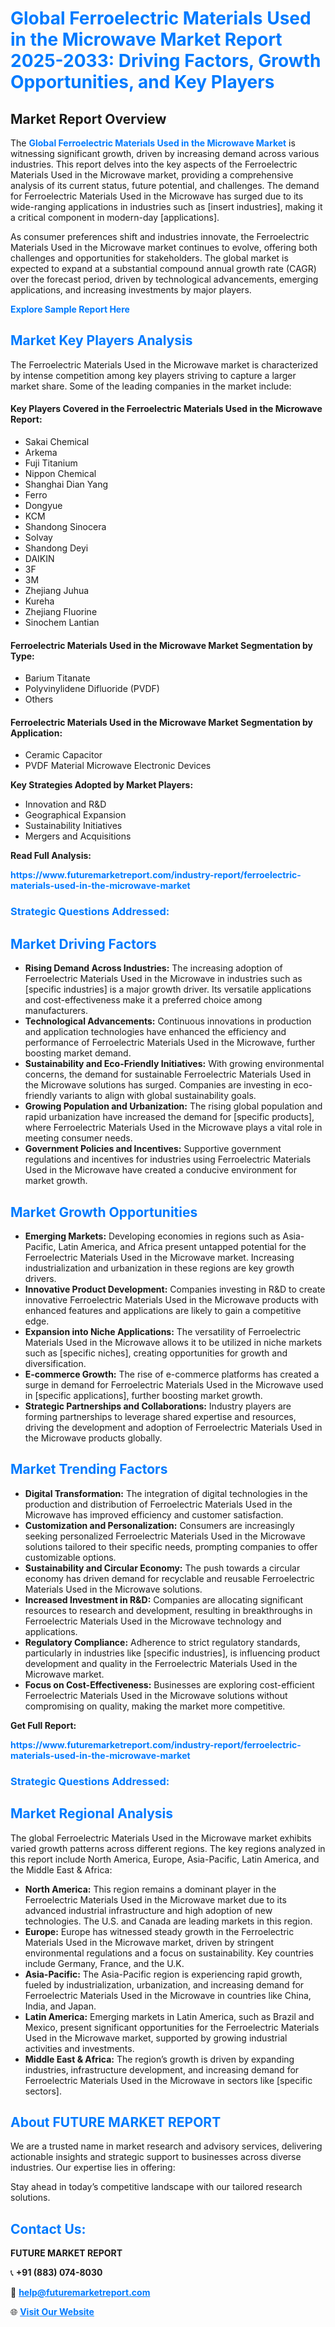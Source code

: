 <h1 style="color: #007BFF;">Global Ferroelectric Materials Used in the Microwave Market Report 2025-2033: Driving Factors, Growth Opportunities, and Key Players</h1>

<section id="overview">
<h2>Market Report Overview</h2>
<p>The <a href="https://www.futuremarketreport.com/industry-report/ferroelectric-materials-used-in-the-microwave-market" style="color: #007BFF; text-decoration: none;"><strong>Global Ferroelectric Materials Used in the Microwave Market</strong></a> is witnessing significant growth, driven by increasing demand across various industries. This report delves into the key aspects of the Ferroelectric Materials Used in the Microwave market, providing a comprehensive analysis of its current status, future potential, and challenges. The demand for Ferroelectric Materials Used in the Microwave has surged due to its wide-ranging applications in industries such as [insert industries], making it a critical component in modern-day [applications].</p>
<p>As consumer preferences shift and industries innovate, the Ferroelectric Materials Used in the Microwave market continues to evolve, offering both challenges and opportunities for stakeholders. The global market is expected to expand at a substantial compound annual growth rate (CAGR) over the forecast period, driven by technological advancements, emerging applications, and increasing investments by major players.</p>
</section>

<section id="overview">
<p><a href="https://www.futuremarketreport.com/request-sample/reportId=114345" style="color: #007BFF; text-decoration: none;"><strong>Explore Sample Report Here</strong></a></p>
</section>

<section id="key-players">
<h2 style="color: #007BFF;">Market Key Players Analysis</h2>
<p>The Ferroelectric Materials Used in the Microwave market is characterized by intense competition among key players striving to capture a larger market share. Some of the leading companies in the market include:</p>
<h4>Key Players Covered in the Ferroelectric Materials Used in the Microwave Report:</h4>
<ul><li>Sakai Chemical</li><li>Arkema</li><li>Fuji Titanium</li><li>Nippon Chemical</li><li>Shanghai Dian Yang</li><li>Ferro</li><li>Dongyue</li><li>KCM</li><li>Shandong Sinocera</li><li>Solvay</li><li>Shandong Deyi</li><li>DAIKIN</li><li>3F</li><li>3M</li><li>Zhejiang Juhua</li><li>Kureha</li><li>Zhejiang Fluorine</li><li>Sinochem Lantian</li></ul>
<h4>Ferroelectric Materials Used in the Microwave Market Segmentation by Type:</h4>
<ul><li>Barium Titanate</li><li>Polyvinylidene Difluoride (PVDF)</li><li>Others</li></ul>

<h4>Ferroelectric Materials Used in the Microwave Market Segmentation by Application:</h4>
<ul><li>Ceramic Capacitor</li><li>PVDF Material Microwave Electronic Devices</li></ul>
<p><strong>Key Strategies Adopted by Market Players:</strong></p>
<ul>
<li>Innovation and R&D</li>
<li>Geographical Expansion</li>
<li>Sustainability Initiatives</li>
<li>Mergers and Acquisitions</li>
</ul>
</section>

<section>
<p><strong>Read Full Analysis: </strong></p><a href="https://www.futuremarketreport.com/industry-report/ferroelectric-materials-used-in-the-microwave-market" style="color: #007BFF; text-decoration: none;"><strong>https://www.futuremarketreport.com/industry-report/ferroelectric-materials-used-in-the-microwave-market</strong></a>
<h3 style="color: #007BFF;">Strategic Questions Addressed:</h3>
</section>

<section id="driving-factors">
<h2 style="color: #007BFF;">Market Driving Factors</h2>
<ul>
<li><strong>Rising Demand Across Industries:</strong> The increasing adoption of Ferroelectric Materials Used in the Microwave in industries such as [specific industries] is a major growth driver. Its versatile applications and cost-effectiveness make it a preferred choice among manufacturers.</li>
<li><strong>Technological Advancements:</strong> Continuous innovations in production and application technologies have enhanced the efficiency and performance of Ferroelectric Materials Used in the Microwave, further boosting market demand.</li>
<li><strong>Sustainability and Eco-Friendly Initiatives:</strong> With growing environmental concerns, the demand for sustainable Ferroelectric Materials Used in the Microwave solutions has surged. Companies are investing in eco-friendly variants to align with global sustainability goals.</li>
<li><strong>Growing Population and Urbanization:</strong> The rising global population and rapid urbanization have increased the demand for [specific products], where Ferroelectric Materials Used in the Microwave plays a vital role in meeting consumer needs.</li>
<li><strong>Government Policies and Incentives:</strong> Supportive government regulations and incentives for industries using Ferroelectric Materials Used in the Microwave have created a conducive environment for market growth.</li>
</ul>
</section>

<section id="growth-opportunities">
<h2 style="color: #007BFF;">Market Growth Opportunities</h2>
<ul>
<li><strong>Emerging Markets:</strong> Developing economies in regions such as Asia-Pacific, Latin America, and Africa present untapped potential for the Ferroelectric Materials Used in the Microwave market. Increasing industrialization and urbanization in these regions are key growth drivers.</li>
<li><strong>Innovative Product Development:</strong> Companies investing in R&D to create innovative Ferroelectric Materials Used in the Microwave products with enhanced features and applications are likely to gain a competitive edge.</li>
<li><strong>Expansion into Niche Applications:</strong> The versatility of Ferroelectric Materials Used in the Microwave allows it to be utilized in niche markets such as [specific niches], creating opportunities for growth and diversification.</li>
<li><strong>E-commerce Growth:</strong> The rise of e-commerce platforms has created a surge in demand for Ferroelectric Materials Used in the Microwave used in [specific applications], further boosting market growth.</li>
<li><strong>Strategic Partnerships and Collaborations:</strong> Industry players are forming partnerships to leverage shared expertise and resources, driving the development and adoption of Ferroelectric Materials Used in the Microwave products globally.</li>
</ul>
</section>

<section id="trending-factors">
<h2 style="color: #007BFF;">Market Trending Factors</h2>
<ul>
<li><strong>Digital Transformation:</strong> The integration of digital technologies in the production and distribution of Ferroelectric Materials Used in the Microwave has improved efficiency and customer satisfaction.</li>
<li><strong>Customization and Personalization:</strong> Consumers are increasingly seeking personalized Ferroelectric Materials Used in the Microwave solutions tailored to their specific needs, prompting companies to offer customizable options.</li>
<li><strong>Sustainability and Circular Economy:</strong> The push towards a circular economy has driven demand for recyclable and reusable Ferroelectric Materials Used in the Microwave solutions.</li>
<li><strong>Increased Investment in R&D:</strong> Companies are allocating significant resources to research and development, resulting in breakthroughs in Ferroelectric Materials Used in the Microwave technology and applications.</li>
<li><strong>Regulatory Compliance:</strong> Adherence to strict regulatory standards, particularly in industries like [specific industries], is influencing product development and quality in the Ferroelectric Materials Used in the Microwave market.</li>
<li><strong>Focus on Cost-Effectiveness:</strong> Businesses are exploring cost-efficient Ferroelectric Materials Used in the Microwave solutions without compromising on quality, making the market more competitive.</li>
</ul>
</section>

<section>
<p><strong>Get Full Report: </strong></p><a href="https://www.futuremarketreport.com/industry-report/ferroelectric-materials-used-in-the-microwave-market" style="color: #007BFF; text-decoration: none;"><strong>https://www.futuremarketreport.com/industry-report/ferroelectric-materials-used-in-the-microwave-market</strong></a>
<h3 style="color: #007BFF;">Strategic Questions Addressed:</h3>
</section>


<section id="regional-analysis">
<h2 style="color: #007BFF;">Market Regional Analysis</h2>
<p>The global Ferroelectric Materials Used in the Microwave market exhibits varied growth patterns across different regions. The key regions analyzed in this report include North America, Europe, Asia-Pacific, Latin America, and the Middle East & Africa:</p>
<ul>
<li><strong>North America:</strong> This region remains a dominant player in the Ferroelectric Materials Used in the Microwave market due to its advanced industrial infrastructure and high adoption of new technologies. The U.S. and Canada are leading markets in this region.</li>
<li><strong>Europe:</strong> Europe has witnessed steady growth in the Ferroelectric Materials Used in the Microwave market, driven by stringent environmental regulations and a focus on sustainability. Key countries include Germany, France, and the U.K.</li>
<li><strong>Asia-Pacific:</strong> The Asia-Pacific region is experiencing rapid growth, fueled by industrialization, urbanization, and increasing demand for Ferroelectric Materials Used in the Microwave in countries like China, India, and Japan.</li>
<li><strong>Latin America:</strong> Emerging markets in Latin America, such as Brazil and Mexico, present significant opportunities for the Ferroelectric Materials Used in the Microwave market, supported by growing industrial activities and investments.</li>
<li><strong>Middle East & Africa:</strong> The region’s growth is driven by expanding industries, infrastructure development, and increasing demand for Ferroelectric Materials Used in the Microwave in sectors like [specific sectors].</li>
</ul>
</section>

<footer>
<h2 style="color: #007BFF;">About FUTURE MARKET REPORT</h2>
<p>We are a trusted name in market research and advisory services, delivering actionable insights and strategic support to businesses across diverse industries. Our expertise lies in offering:</p>

<p>Stay ahead in today’s competitive landscape with our tailored research solutions.</p>

<h2 style="color: #007BFF;">Contact Us:</h2>
<p><strong>FUTURE MARKET REPORT</strong></p>
<p>📞 <strong>+91 (883) 074-8030</strong></p>
<p>📧 <strong><a href="mailto:help@futuremarketreport.com" style="color: #007BFF;">help@futuremarketreport.com</a></strong></p>
<p>🌐 <strong><a href="https://www.futuremarketreport.com/" style="color: #007BFF;">Visit Our Website</a></strong></p>
</footer>